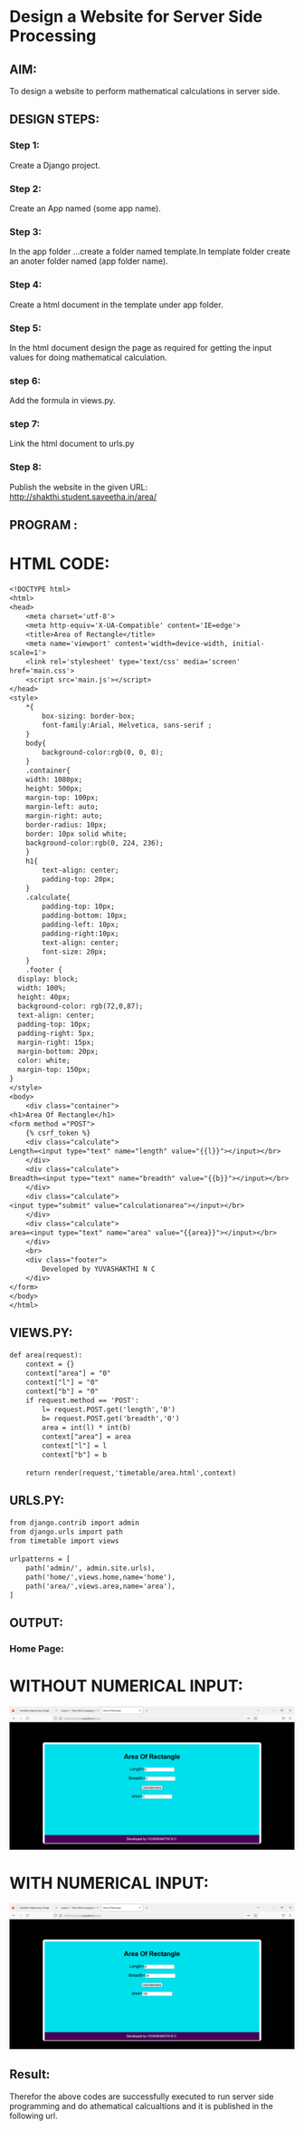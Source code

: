 # Design a Website for Server Side Processing

## AIM:
To design a website to perform mathematical calculations in server side.

## DESIGN STEPS:

### Step 1:
Create a Django project.




### Step 2:
Create an App named (some app name).




### Step 3:


In the app folder ...create a folder named template.In template folder create an anoter folder named (app folder name).



### Step 4:
Create a html document in the template under app folder.



### Step 5:
In the html document design the page as required for getting the input values for doing mathematical calculation.

### step 6:
Add the formula in views.py.

### step 7:
Link the html document to urls.py

### Step 8:

Publish the website in the given URL: 
 http://shakthi.student.saveetha.in/area/

## PROGRAM :

# HTML CODE:
```
<!DOCTYPE html>
<html>
<head>
    <meta charset='utf-8'>
    <meta http-equiv='X-UA-Compatible' content='IE=edge'>
    <title>Area of Rectangle</title>
    <meta name='viewport' content='width=device-width, initial-scale=1'>
    <link rel='stylesheet' type='text/css' media='screen' href='main.css'>
    <script src='main.js'></script>
</head>
<style>
    *{
        box-sizing: border-box;
        font-family:Arial, Helvetica, sans-serif ;
    }
    body{
        background-color:rgb(0, 0, 0);
    }
    .container{
    width: 1080px;
    height: 500px;
    margin-top: 100px;
    margin-left: auto;
    margin-right: auto;
    border-radius: 10px;
    border: 10px solid white;
    background-color:rgb(0, 224, 236);
    }
    h1{
        text-align: center;
        padding-top: 20px;
    }
    .calculate{
        padding-top: 10px;
        padding-bottom: 10px;
        padding-left: 10px;
        padding-right:10px;
        text-align: center;
        font-size: 20px;
    }
    .footer {
  display: block;
  width: 100%;
  height: 40px;
  background-color: rgb(72,0,87);
  text-align: center;
  padding-top: 10px;
  padding-right: 5px;
  margin-right: 15px;
  margin-bottom: 20px;
  color: white;
  margin-top: 150px;
}
</style>
<body>
    <div class="container">
<h1>Area Of Rectangle</h1>   
<form method ="POST">
    {% csrf_token %}
    <div class="calculate"> 
Length=<input type="text" name="length" value="{{l}}"></input></br>
    </div>
    <div class="calculate"> 
Breadth=<input type="text" name="breadth" value="{{b}}"></input></br>
    </div>
    <div class="calculate"> 
<input type="submit" value="calculationarea"></input></br>
    </div>
    <div class="calculate"> 
area=<input type="text" name="area" value="{{area}}"></input></br>
    </div>
    <br>
    <div class="footer">
        Developed by YUVASHAKTHI N C
    </div>
</form>
</body>
</html>

```
## VIEWS.PY:
```
def area(request):
    context = {}
    context["area"] = "0"
    context["l"] = "0"
    context["b"] = "0"
    if request.method == 'POST':
        l= request.POST.get('length','0')
        b= request.POST.get('breadth','0')
        area = int(l) * int(b)
        context["area"] = area
        context["l"] = l
        context["b"] = b

    return render(request,'timetable/area.html',context)
```
## URLS.PY:
```
from django.contrib import admin
from django.urls import path
from timetable import views

urlpatterns = [
    path('admin/', admin.site.urls),
    path('home/',views.home,name='home'),
    path('area/',views.area,name='area'),
]
```    

## OUTPUT:

### Home Page:
 # WITHOUT NUMERICAL INPUT:
![WITHOUT OUTPUT](./input.png)
  # WITH NUMERICAL INPUT:
![WITH OUTPUT](./output.png)


## Result:
Therefor the above codes are successfully executed to run server side programming and do athematical calcualtions and it is published in the following url.


